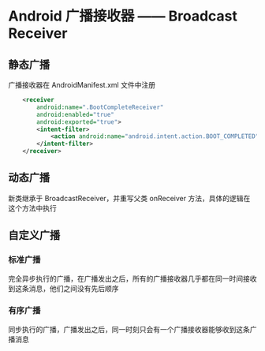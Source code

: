 # Android 广播接收器 —— Broadcast Receiver

## 静态广播

广播接收器在 AndroidManifest.xml 文件中注册

``` xml
    <receiver
        android:name=".BootCompleteReceiver"
        android:enabled="true"
        android:exported="true">
        <intent-filter>
            <action android:name="android.intent.action.BOOT_COMPLETED" />
        </intent-filter>
    </receiver>
```

## 动态广播

新类继承于 BroadcastReceiver，并重写父类 onReceiver 方法，具体的逻辑在这个方法中执行

## 自定义广播

### 标准广播

完全异步执行的广播，在广播发出之后，所有的广播接收器几乎都在同一时间接收到这条消息，他们之间没有先后顺序

### 有序广播

同步执行的广播，广播发出之后，同一时刻只会有一个广播接收器能够收到这条广播消息


